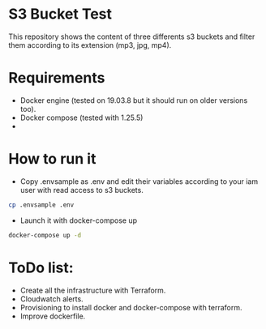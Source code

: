 # S3 Bucket Test

This repository shows the content of three differents s3 buckets and filter them according to its extension (mp3, jpg, mp4).

# Requirements
- Docker engine (tested on 19.03.8 but it should run on older versions too).
- Docker compose (tested with 1.25.5)
-
# How to run it

  - Copy .envsample as .env and edit their variables according to your iam user with read access to s3 buckets.
  ```sh
  cp .envsample .env
  ```
  - Launch it with docker-compose up
  ```sh
  docker-compose up -d
  ```

# ToDo list:
  - Create all the infrastructure with Terraform.
  - Cloudwatch alerts.
  - Provisioning to install docker and docker-compose with terraform.
  - Improve dockerfile.

